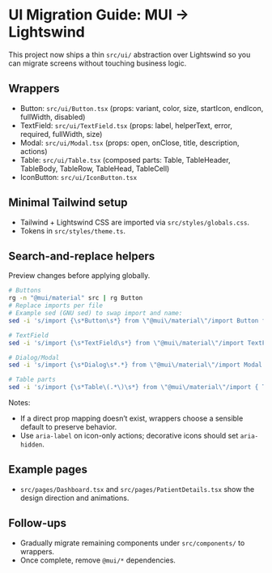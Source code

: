 # UI Migration Guide: MUI → Lightswind

This project now ships a thin `src/ui/` abstraction over Lightswind so you can migrate screens without touching business logic.

## Wrappers
- Button: `src/ui/Button.tsx` (props: variant, color, size, startIcon, endIcon, fullWidth, disabled)
- TextField: `src/ui/TextField.tsx` (props: label, helperText, error, required, fullWidth, size)
- Modal: `src/ui/Modal.tsx` (props: open, onClose, title, description, actions)
- Table: `src/ui/Table.tsx` (composed parts: Table, TableHeader, TableBody, TableRow, TableHead, TableCell)
- IconButton: `src/ui/IconButton.tsx`

## Minimal Tailwind setup
- Tailwind + Lightswind CSS are imported via `src/styles/globals.css`.
- Tokens in `src/styles/theme.ts`.

## Search-and-replace helpers
Preview changes before applying globally.

```bash
# Buttons
rg -n "@mui/material" src | rg Button
# Replace imports per file
# Example sed (GNU sed) to swap import and name:
sed -i 's/import {\s*Button\s*} from \"@mui\/material\"/import Button from \"@ui\/Button\"/' <file>

# TextField
sed -i 's/import {\s*TextField\s*} from \"@mui\/material\"/import TextField from \"@ui\/TextField\"/' <file>

# Dialog/Modal
sed -i 's/import {\s*Dialog\s*.*} from \"@mui\/material\"/import Modal from \"@ui\/Modal\"/' <file>

# Table parts
sed -i 's/import {\s*Table\(.*\)\s*} from \"@mui\/material\"/import { Table, TableHeader, TableBody, TableRow, TableHead, TableCell } from \"@ui\/Table\"/' <file>
```

Notes:
- If a direct prop mapping doesn’t exist, wrappers choose a sensible default to preserve behavior.
- Use `aria-label` on icon-only actions; decorative icons should set `aria-hidden`.

## Example pages
- `src/pages/Dashboard.tsx` and `src/pages/PatientDetails.tsx` show the design direction and animations.

## Follow-ups
- Gradually migrate remaining components under `src/components/` to wrappers.
- Once complete, remove `@mui/*` dependencies. 